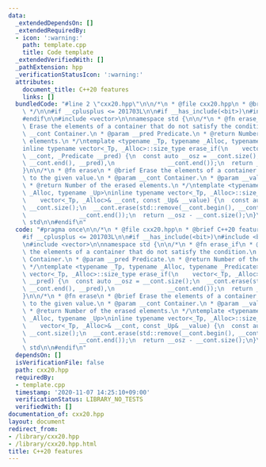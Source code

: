 ```yaml
---
data:
  _extendedDependsOn: []
  _extendedRequiredBy:
  - icon: ':warning:'
    path: template.cpp
    title: Code template
  _extendedVerifiedWith: []
  _pathExtension: hpp
  _verificationStatusIcon: ':warning:'
  attributes:
    document_title: C++20 features
    links: []
  bundledCode: "#line 2 \"cxx20.hpp\"\n\n/*\n * @file cxx20.hpp\n * @brief C++20 features\n\
    \ */\n\n#if __cplusplus <= 201703L\n\n#if __has_include(<bit>)\n#include <bit>\n\
    #endif\n\n#include <vector>\n\nnamespace std {\n\n/*\n * @fn erase_if\n * @brief\
    \ Erase the elements of a container that do not satisfy the condition.\n * @param\
    \ __cont Container.\n * @param __pred Predicate.\n * @return Number of the erased\
    \ elements.\n */\ntemplate <typename _Tp, typename _Alloc, typename _Predicate>\n\
    inline typename vector<_Tp, _Alloc>::size_type erase_if(\n    vector<_Tp, _Alloc>&\
    \ __cont, _Predicate __pred) {\n  const auto __osz = __cont.size();\n  __cont.erase(std::remove_if(__cont.begin(),\
    \ __cont.end(), __pred),\n               __cont.end());\n  return __osz - __cont.size();\n\
    }\n\n/*\n * @fn erase\n * @brief Erase the elements of a container that are equal\
    \ to the given value.\n * @param __cont Container.\n * @param __value Value.\n\
    \ * @return Number of the erased elements.\n */\ntemplate <typename _Tp, typename\
    \ _Alloc, typename _Up>\ninline typename vector<_Tp, _Alloc>::size_type erase(\n\
    \    vector<_Tp, _Alloc>& __cont, const _Up& __value) {\n  const auto __osz =\
    \ __cont.size();\n  __cont.erase(std::remove(__cont.begin(), __cont.end(), __value),\n\
    \               __cont.end());\n  return __osz - __cont.size();\n}\n\n}  // namespace\
    \ std\n\n#endif\n"
  code: "#pragma once\n\n/*\n * @file cxx20.hpp\n * @brief C++20 features\n */\n\n\
    #if __cplusplus <= 201703L\n\n#if __has_include(<bit>)\n#include <bit>\n#endif\n\
    \n#include <vector>\n\nnamespace std {\n\n/*\n * @fn erase_if\n * @brief Erase\
    \ the elements of a container that do not satisfy the condition.\n * @param __cont\
    \ Container.\n * @param __pred Predicate.\n * @return Number of the erased elements.\n\
    \ */\ntemplate <typename _Tp, typename _Alloc, typename _Predicate>\ninline typename\
    \ vector<_Tp, _Alloc>::size_type erase_if(\n    vector<_Tp, _Alloc>& __cont, _Predicate\
    \ __pred) {\n  const auto __osz = __cont.size();\n  __cont.erase(std::remove_if(__cont.begin(),\
    \ __cont.end(), __pred),\n               __cont.end());\n  return __osz - __cont.size();\n\
    }\n\n/*\n * @fn erase\n * @brief Erase the elements of a container that are equal\
    \ to the given value.\n * @param __cont Container.\n * @param __value Value.\n\
    \ * @return Number of the erased elements.\n */\ntemplate <typename _Tp, typename\
    \ _Alloc, typename _Up>\ninline typename vector<_Tp, _Alloc>::size_type erase(\n\
    \    vector<_Tp, _Alloc>& __cont, const _Up& __value) {\n  const auto __osz =\
    \ __cont.size();\n  __cont.erase(std::remove(__cont.begin(), __cont.end(), __value),\n\
    \               __cont.end());\n  return __osz - __cont.size();\n}\n\n}  // namespace\
    \ std\n\n#endif\n"
  dependsOn: []
  isVerificationFile: false
  path: cxx20.hpp
  requiredBy:
  - template.cpp
  timestamp: '2020-11-07 14:25:10+09:00'
  verificationStatus: LIBRARY_NO_TESTS
  verifiedWith: []
documentation_of: cxx20.hpp
layout: document
redirect_from:
- /library/cxx20.hpp
- /library/cxx20.hpp.html
title: C++20 features
---
```

